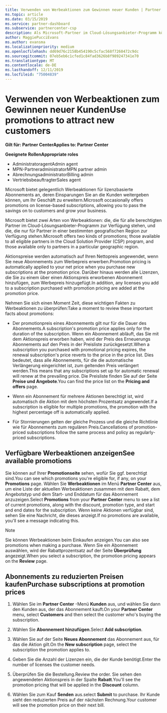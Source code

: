 ```yaml
---
title: Verwenden von Werbeaktionen zum Gewinnen neuer Kunden | Partner Center
ms.topic: article
ms.date: 03/15/2019
ms.service: partner-dashboard
ms.subservice: partnercenter-csp
description: Als Microsoft-Partner im Cloud-Lösungsanbieter-Programm können Sie Abonnements zu Aktionspreisen erwerben und die Einsparungen an die Kunden weitergeben.
author: MaggiePucciEvans
ms.author: evansma
ms.localizationpriority: medium
ms.openlocfilehash: dd69d76c2158b454190c5cfac568f7260472c9dc
ms.sourcegitcommit: 07eb5eb6c1cfed1c84fad3626b8f989247341e70
ms.translationtype: MT
ms.contentlocale: de-DE
ms.lasthandoff: 12/11/2019
ms.locfileid: "75004839"
---
```

# <a name="use-promotions-to-attract-new-customers"></a><span data-ttu-id="86eab-103">Verwenden von Werbeaktionen zum Gewinnen neuer Kunden</span><span class="sxs-lookup"><span data-stu-id="86eab-103">Use promotions to attract new customers</span></span>  

<span data-ttu-id="86eab-104">**Gilt für: Partner Center**</span><span class="sxs-lookup"><span data-stu-id="86eab-104">**Applies to: Partner Center**</span></span>

<span data-ttu-id="86eab-105">**Geeignete Rollen**</span><span class="sxs-lookup"><span data-stu-id="86eab-105">**Appropriate roles**</span></span>
-   <span data-ttu-id="86eab-106">Administratoragent</span><span class="sxs-lookup"><span data-stu-id="86eab-106">Admin agent</span></span>
-   <span data-ttu-id="86eab-107">MPN-Partneradministrator</span><span class="sxs-lookup"><span data-stu-id="86eab-107">MPN partner admin</span></span>
-   <span data-ttu-id="86eab-108">Abrechnungsadministrator</span><span class="sxs-lookup"><span data-stu-id="86eab-108">Billing admin</span></span>
-   <span data-ttu-id="86eab-109">Vertriebsbeauftragter</span><span class="sxs-lookup"><span data-stu-id="86eab-109">Sales agent</span></span>

<!--[FWLink: https://go.microsoft.com/fwlink/?linkid=852469]-->

<span data-ttu-id="86eab-110">Microsoft bietet gelegentlich Werbeaktionen für lizenzbasierte Abonnements an, deren Einsparungen Sie an die Kunden weitergeben können, um Ihr Geschäft zu erweitern.</span><span class="sxs-lookup"><span data-stu-id="86eab-110">Microsoft occasionally offers promotions on license-based subscriptions, allowing you to pass the savings on to customers and grow your business.</span></span> 

<span data-ttu-id="86eab-111">Microsoft bietet zwei Arten von Werbeaktionen: die, die für alle berechtigten Partner im Cloud-Lösungsanbieter-Programm zur Verfügung stehen, und die, die nur für Partner in einer bestimmten geografischen Region zur Verfügung stehen.</span><span class="sxs-lookup"><span data-stu-id="86eab-111">Microsoft offers two kinds of promotions; those available to all eligible partners in the Cloud Solution Provider (CSP) program, and those available only to partners in a particular geographic region.</span></span>

<span data-ttu-id="86eab-112">Aktionspreise werden automatisch auf Ihren Nettopreis angewendet, wenn Sie neue Abonnements zum Werbepreis erwerben.</span><span class="sxs-lookup"><span data-stu-id="86eab-112">Promotion pricing is automatically applied to your net price when you purchase new subscriptions at the promotion price.</span></span> <span data-ttu-id="86eab-113">Darüber hinaus werden alle Lizenzen, die Sie zu einem über einen Aktionspreis erworbenen Abonnement hinzufügen, zum Werbepreis hinzugefügt.</span><span class="sxs-lookup"><span data-stu-id="86eab-113">In addition, any licenses you add to a subscription purchased with promotion pricing are added at the promotion price.</span></span> 

<span data-ttu-id="86eab-114">Nehmen Sie sich einen Moment Zeit, diese wichtigen Fakten zu Werbeaktionen zu überprüfen:</span><span class="sxs-lookup"><span data-stu-id="86eab-114">Take a moment to review these important facts about promotions:</span></span>

-   <span data-ttu-id="86eab-115">Der promotionpreis eines Abonnements gilt nur für die Dauer des Abonnements.</span><span class="sxs-lookup"><span data-stu-id="86eab-115">A subscription's promotion price applies only for the duration of the subscription.</span></span> <span data-ttu-id="86eab-116">Wenn ein Abonnement abläuft, das Sie mit dem Aktionspreis erworben haben, wird der Preis des Erneuerungs Abonnements auf den Preis in der Preisliste zurückgesetzt.</span><span class="sxs-lookup"><span data-stu-id="86eab-116">When a subscription you purchased with promotional pricing expires, the renewal subscription's price reverts to the price in the price list.</span></span> <span data-ttu-id="86eab-117">Dies bedeutet, dass alle Abonnements, für die die automatische Verlängerung eingerichtet ist, zum geltenden Preis verlängert werden.</span><span class="sxs-lookup"><span data-stu-id="86eab-117">This means that any subscriptions set up for automatic renewal will renew at the prevailing price.</span></span> <span data-ttu-id="86eab-118">Die Preisliste finden Sie auf der Seite **Preise und Angebote**.</span><span class="sxs-lookup"><span data-stu-id="86eab-118">You can find the price list on the **Pricing and offers** page.</span></span> 

-   <span data-ttu-id="86eab-119">Wenn ein Abonnement für mehrere Aktionen berechtigt ist, wird automatisch die Aktion mit dem höchsten Prozentsatz angewendet.</span><span class="sxs-lookup"><span data-stu-id="86eab-119">If a subscription is eligible for multiple promotions, the promotion with the highest percentage off is automatically applied.</span></span>

-   <span data-ttu-id="86eab-120">Für Stornierungen gelten der gleiche Prozess und die gleiche Richtlinie wie für Abonnements zum regulären Preis.</span><span class="sxs-lookup"><span data-stu-id="86eab-120">Cancellations of promotion-priced subscriptions follow the same process and policy as regularly-priced subscriptions.</span></span>

## <a name="see-available-promotions"></a><span data-ttu-id="86eab-121">Verfügbare Werbeaktionen anzeigen</span><span class="sxs-lookup"><span data-stu-id="86eab-121">See available promotions</span></span>

<span data-ttu-id="86eab-122">Sie können auf Ihrer **Promotionseite** sehen, wofür Sie ggf. berechtigt sind.</span><span class="sxs-lookup"><span data-stu-id="86eab-122">You can see which promotions you're eligible for, if any, on your **Promotions** page.</span></span> <span data-ttu-id="86eab-123">Wählen Sie **Werbeaktionen** im Menü **Partner Center** aus, um eine Liste der aktuellen Werbeaktionen zusammen mit dem Rabatt, dem Angebotstyp und dem Start- und Enddatum für das Abonnement anzuzeigen.</span><span class="sxs-lookup"><span data-stu-id="86eab-123">Select **Promotions** from your **Partner Center** menu to see a list of current promotions, along with the discount, promotion type, and start and end dates for the subscription.</span></span> <span data-ttu-id="86eab-124">Wenn keine Aktionen verfügbar sind, sehen Sie eine Nachricht, die dieses anzeigt.</span><span class="sxs-lookup"><span data-stu-id="86eab-124">If no promotions are available, you'll see a message indicating this.</span></span> 

> [!NOTE]  
> <span data-ttu-id="86eab-125">Sie können Werbeaktionen beim Einkaufen anzeigen.</span><span class="sxs-lookup"><span data-stu-id="86eab-125">You can also see promotions when making a purchase.</span></span> <span data-ttu-id="86eab-126">Wenn Sie ein Abonnement auswählen, wird der Rabattprozentsatz auf der Seite **Überprüfung** angezeigt.</span><span class="sxs-lookup"><span data-stu-id="86eab-126">When you select a subscription, the promotion pricing appears on the **Review** page.</span></span>

## <a name="purchase-subscriptions-at-promotion-prices"></a><span data-ttu-id="86eab-127">Abonnements zu reduzierten Preisen kaufen</span><span class="sxs-lookup"><span data-stu-id="86eab-127">Purchase subscriptions at promotion prices</span></span>

1. <span data-ttu-id="86eab-128">Wählen Sie im **Partner Center** -Menü **Kunden** aus, und wählen Sie dann den Kunden aus, der das Abonnement kauft.</span><span class="sxs-lookup"><span data-stu-id="86eab-128">On your **Partner Center** menu, select **Customers** and then select the customer who's buying the subscription.</span></span> 

2. <span data-ttu-id="86eab-129">Wählen Sie **Abonnement hinzufügen**.</span><span class="sxs-lookup"><span data-stu-id="86eab-129">Select **Add subscription**.</span></span>

3. <span data-ttu-id="86eab-130">Wählen Sie auf der Seite **Neues Abonnement** das Abonnement aus, für das die Aktion gilt.</span><span class="sxs-lookup"><span data-stu-id="86eab-130">On the **New subscription** page, select the subscription the promotion applies to.</span></span>

4. <span data-ttu-id="86eab-131">Geben Sie die Anzahl der Lizenzen ein, die der Kunde benötigt.</span><span class="sxs-lookup"><span data-stu-id="86eab-131">Enter the number of licenses the customer needs.</span></span> 

5. <span data-ttu-id="86eab-132">Überprüfen Sie die Bestellung.</span><span class="sxs-lookup"><span data-stu-id="86eab-132">Review the order.</span></span> <span data-ttu-id="86eab-133">Sie sehen den angewendeten Aktionspreis in der Spalte **Rabatt**.</span><span class="sxs-lookup"><span data-stu-id="86eab-133">You'll see the promotion pricing that will be applied in the **Discount** column.</span></span>  

6.  <span data-ttu-id="86eab-134">Wählen Sie zum Kauf **Senden** aus.</span><span class="sxs-lookup"><span data-stu-id="86eab-134">select **Submit** to purchase.</span></span> <span data-ttu-id="86eab-135">Ihr Kunde sieht den reduzierten Preis auf der nächsten Rechnung.</span><span class="sxs-lookup"><span data-stu-id="86eab-135">Your customer will see the promotion price on their next bill.</span></span>  



